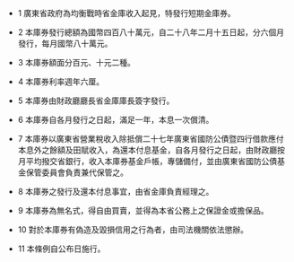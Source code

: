 * 1 廣東省政府為均衡戰時省金庫收入起見，特發行短期金庫券。

* 2 本庫券發行總額為國幣四百八十萬元，自二十八年二月十五日起，分六個月發行，每月國幣八十萬元。

* 3 本庫券額面分百元、十元二種。

* 4 本庫券利率週年六厘。

* 5 本庫券由財政廳廳長省金庫庫長簽字發行。

* 6 本庫券自各月發行之日起，滿足一年，本息一次償清。

* 7 本庫券以廣東省營業稅收入除抵償二十七年廣東省國防公債暨四行借款應付本息外之餘額及田賦收入，為還本付息基金，自各月發行之日起，由財政廳按月平均撥交省銀行，收入本庫券基金戶帳，專儲備付，並由廣東省國防公債基金保管委員會負責兼代保管之。

* 8 本庫券之發行及還本付息事宜，由省金庫負責經理之。

* 9 本庫券為無名式，得自由買賣，並得為本省公務上之保證金或擔保品。

* 10 對於本庫券有偽造及毀損信用之行為者，由司法機關依法懲辦。

* 11 本條例自公布日施行。

